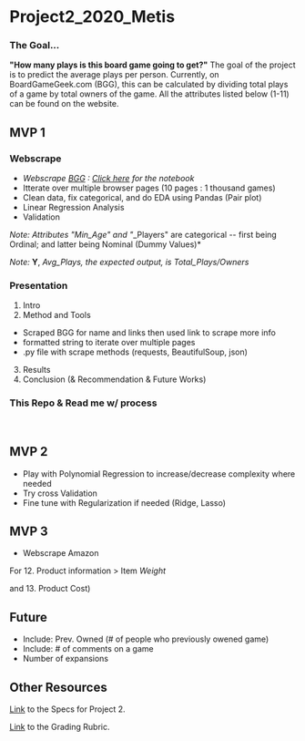 # Project2_2020_Metis

### The Goal...
**"How many plays is this board game going to get?"** The goal of the project is to predict the average plays per person. Currently, on BoardGameGeek.com (BGG), this can be calculated by dividing total plays of a game by total owners of the game. All the attributes listed below (1-11) can be found on the website.

## MVP 1

### Webscrape
- *Webscrape [BGG](https://boardgamegeek.com/boardgame/167791/terraforming-mars) : [Click here](https://github.com/er-arcadio/Project2_2020_Metis/blob/master/Scraping_BGG.ipynb) for the notebook*
- Itterate over multiple browser pages (10 pages : 1 thousand games)
- Clean data, fix categorical, and do EDA using Pandas (Pair plot)
- Linear Regression Analysis
- Validation

*Note: Attributes "Min_Age" and "*_Players" are categorical -- first being Ordinal; and latter being Nominal (Dummy Values)*

*Note:* **Y**, *Avg_Plays, the expected output, is Total_Plays/Owners*

### Presentation

1. Intro
2. Method and Tools
  - Scraped BGG for name and links then used link to scrape more info
  - formatted string to iterate over multiple pages
  - .py file with scrape methods (requests, BeautifulSoup, json)
3. Results
4. Conclusion (& Recommendation & Future Works)

### This Repo & Read me w/ process

<br>

## MVP 2
- Play with Polynomial Regression to increase/decrease complexity where needed
- Try cross Validation
- Fine tune with Regularization if needed (Ridge, Lasso)

## MVP 3
- Webscrape Amazon

For 12. Product information > Item *Weight*

and 13. Product Cost)

## Future
- Include: Prev. Owned (# of people who previously owened game)
- Include: # of comments on a game
- Number of expansions

## Other Resources
[Link](https://github.com/thisismetis/chi20_ds15/blob/master/curriculum/project-02/project-02-introduction/project_02.md) to the Specs for Project 2.

[Link](https://docs.google.com/document/d/1oAJrWNR7HxNJVI2IHUuHArEvBccowLqvPObYbqtH0rs/edit) to the Grading Rubric.
